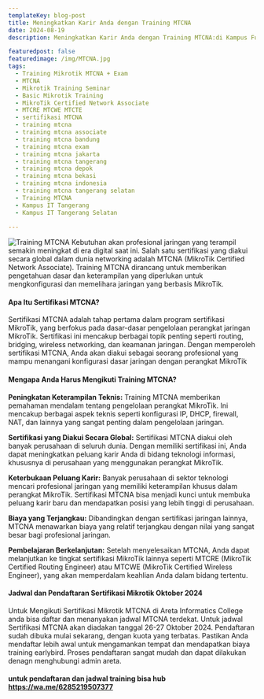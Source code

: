```yaml
---
templateKey: blog-post
title: Meningkatkan Karir Anda dengan Training MTCNA 
date: 2024-08-19
description: Meningkatkan Karir Anda dengan Training MTCNA:di Kampus Full Praktek Areta Informatics College

featuredpost: false
featuredimage: /img/MTCNA.jpg
tags:
  - Training Mikrotik MTCNA + Exam
  - MTCNA
  - Mikrotik Training Seminar
  - Basic Mikrotik Training
  - MikroTik Certified Network Associate
  - MTCRE MTCWE MTCTE
  - sertifikasi MTCNA
  - training mtcna
  - training mtcna associate
  - training mtcna bandung
  - training mtcna exam
  - training mtcna jakarta
  - training mtcna tangerang
  - training mtcna depok
  - training mtcna bekasi
  - training mtcna indonesia
  - training mtcna tangerang selatan
  - Training MTCNA 
  - Kampus IT Tangerang
  - Kampus IT Tangerang Selatan
      
---
```


![Training MTCNA](/img/MTCNA.jpg "Training MTCNA")
 Kebutuhan akan profesional jaringan yang terampil semakin meningkat di era digital saat ini. Salah satu sertifikasi yang diakui secara global dalam dunia networking adalah MTCNA (MikroTik Certified Network Associate). Training MTCNA dirancang untuk memberikan pengetahuan dasar dan keterampilan yang diperlukan untuk mengkonfigurasi dan memelihara jaringan yang berbasis MikroTik.

#### Apa Itu Sertifikasi MTCNA?
Sertifikasi MTCNA adalah tahap pertama dalam program sertifikasi MikroTik, yang berfokus pada dasar-dasar pengelolaan perangkat jaringan MikroTik. Sertifikasi ini mencakup berbagai topik penting seperti routing, bridging, wireless networking, dan keamanan jaringan. Dengan memperoleh sertifikasi MTCNA, Anda akan diakui sebagai seorang profesional yang mampu menangani konfigurasi dasar jaringan dengan perangkat MikroTik

#### Mengapa Anda Harus Mengikuti Training MTCNA?

**Peningkatan Keterampilan Teknis:**
Training MTCNA memberikan pemahaman mendalam tentang pengelolaan perangkat MikroTik. Ini mencakup berbagai aspek teknis seperti konfigurasi IP, DHCP, firewall, NAT, dan lainnya yang sangat penting dalam pengelolaan jaringan.

**Sertifikasi yang Diakui Secara Global:**
Sertifikasi MTCNA diakui oleh banyak perusahaan di seluruh dunia. Dengan memiliki sertifikasi ini, Anda dapat meningkatkan peluang karir Anda di bidang teknologi informasi, khususnya di perusahaan yang menggunakan perangkat MikroTik.

**Keterbukaan Peluang Karir:**
Banyak perusahaan di sektor teknologi mencari profesional jaringan yang memiliki keterampilan khusus dalam perangkat MikroTik. Sertifikasi MTCNA bisa menjadi kunci untuk membuka peluang karir baru dan mendapatkan posisi yang lebih tinggi di perusahaan.

**Biaya yang Terjangkau:**
Dibandingkan dengan sertifikasi jaringan lainnya, MTCNA menawarkan biaya yang relatif terjangkau dengan nilai yang sangat besar bagi profesional jaringan.

**Pembelajaran Berkelanjutan:**
Setelah menyelesaikan MTCNA, Anda dapat melanjutkan ke tingkat sertifikasi MikroTik lainnya seperti MTCRE (MikroTik Certified Routing Engineer) atau MTCWE (MikroTik Certified Wireless Engineer), yang akan memperdalam keahlian Anda dalam bidang tertentu.

#### Jadwal dan Pendaftaran Sertifikasi Mikrotik Oktober 2024
Untuk Mengikuti Sertifikasi Mikrotik MTCNA di Areta Informatics College anda bisa daftar dan menanyakan jadwal MTCNA terdekat. Untuk jadwal Sertifikasi MTCNA akan diadakan tanggal 26-27 Oktober 2024. Pendaftaran sudah dibuka mulai sekarang, dengan kuota yang terbatas. Pastikan Anda mendaftar lebih awal untuk mengamankan tempat dan mendapatkan biaya training earlybird. Proses pendaftaran sangat mudah dan dapat dilakukan denagn menghubungi admin areta.

#### untuk pendaftaran dan jadwal training bisa hub https://wa.me/6285219507377
